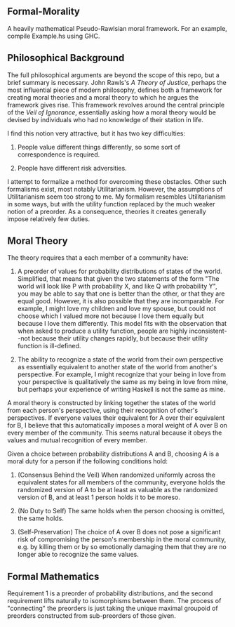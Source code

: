 Formal-Morality
---------------

A heavily mathematical Pseudo-Rawlsian moral framework. For an example, compile Example.hs using GHC.

## Philosophical Background

The full philosophical arguments are beyond the scope of this repo, but a brief summary is necessary.
John Rawls's *A Theory of Justice*, perhaps the most influential piece of modern philosophy,
defines both a framework for creating moral theories and 
a moral theory to which he argues the framework gives rise.
This framework revolves around the central principle of the *Veil of Ignorance*, essentially asking
how a moral theory would be devised by individuals who had no knowledge of their station in life.

I find this notion very attractive, but it has two key difficulties:

1. People value different things differently, so some sort of correspondence is required.

2. People have different risk adversities.

I attempt to formalize a method for overcoming these obstacles.
Other such formalisms exist, most notably Utilitarianism. However, the assumptions of Utilitarianism
seem too strong to me. My formalism resembles Utilitarianism in some ways, but with the utility
function replaced by the much weaker notion of a preorder.
As a consequence, theories it creates generally impose relatively few duties.

## Moral Theory

The theory requires that a each member of a community have:

1. A preorder of values for probability distributions of states of the world. 
Simplified, that means that given the two statements of the form 
"The world will look like P with probability X, and like Q with probability Y",
you may be able to say that one is better than the other, or that they are equal good.
However, it is also possible that they are incomparable.
For example, I might love my children and love my spouse, but could not choose which I valued more not
because I love them equally but because I love them differently.
This model fits with the observation that when asked to produce a utility function,
people are highly inconsistent--not because their utility changes rapidly, but because their utility
function is ill-defined.

2. The ability to recognize a state of the world from their own perspective as essentially
equivalent to another state of the world from another's perspective. For example, I might recognize that
your being in love from your perspective is qualitatively the same as my being in love from mine,
but perhaps your experience of writing Haskell is not the same as mine.

A moral theory is constructed by linking together the states of the world from each person's perspective,
using their recognition of other's perspectives. If everyone values their equivalent for A over their
equivalent for B, I believe that this automatically imposes a moral weight of A over B on 
every member of the community. This seems natural because it obeys the values and mutual recognition
of every member.

Given a choice between probability distributions A and B, choosing A is a moral duty for a person
if the following conditions hold:

1. (Consensus Behind the Veil) When randomized uniformly across the equivalent states for all members 
of the community, everyone holds the randomized version of A to be at least as valuable as the
randomized version of B, and at least 1 person holds it to be moreso.

2. (No Duty to Self) The same holds when the person choosing is omitted, the same holds.

3. (Self-Preservation) The choice of A over B does not pose a significant risk of compromising the person's
membership in the moral community, e.g. by killing them or by so emotionally damaging them that they
are no longer able to recognize the same values.

## Formal Mathematics

Requirement 1 is a preorder of probability distributions, and the second requirement lifts
naturally to isomorphisms between them.
The process of "connecting" the preorders is just taking the unique maximal groupoid of preorders
constructed from sub-preorders of those given.
